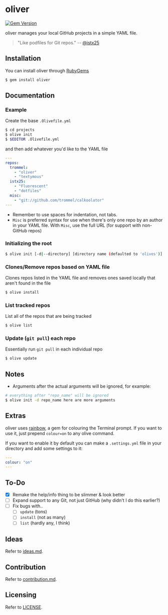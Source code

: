 oliver
======

[![Gem Version](https://badge.fury.io/rb/oliver.svg)](http://badge.fury.io/rb/oliver)

oliver manages your local GitHub projects
in a simple YAML file.

> "Like podfiles for Git repos."
-- [@istx25](https://github.com/istx25)

Installation
------------

You can install oliver through [RubyGems](https://rubygems.org/gems/oliver)

```bash
$ gem install oliver
```

Documentation
----

### Example

Create the base `.Olivefile.yml`

```bash
$ cd projects
$ olive init
$ $EDITOR .Olivefile.yml
```
and then add whatever you'd like to the
YAML file

```yaml
---
repos:
  trommel:
    - "oliver"
    - "textymous"
  istx25:
    - "Fluorescent"
    - "dotfiles"
  misc:
    - "git://github.com/trommel/calkoolator"
---
```

- Remember to use spaces for indentation, not tabs.
- `Misc` is preferred syntax for use
when there's only one repo by an author in
your YAML file. With `Misc`, use the full URL
(for support with non-GitHub repos)

### Initializing the root

```bash
$ olive init [-d|--directory] [directory name (defaulted to 'olives')]
```

### Clones/Remove repos based on YAML file

Clones repos listed in the YAML file and
removes ones saved locally that aren't found
in the file

```bash
$ olive install
```

### List tracked repos

List all of the repos that are being tracked

```bash
$ olive list
```

### Update (`git pull`) each repo

Essentially run `git pull` in each
individual repo

```bash
$ olive update
```

Notes
-----

- Arguments after the actual arguments will be ignored, for example:

```bash
# everything after "repo_name" will be ignored
$ olive init -d repo_name here are more arguments
```

Extras
------

oliver uses [rainbow](https://github.com/sickill/rainbow), a gem for colouring the Terminal prompt.
If you want to use it, just prepend `colour=on` to any olive command.

If you want to enable it by default you can make a `.settings.yml` file in
your directory and add some settings to it:

```YAML
---
colour: "on"
---
```

To-Do
-----

- [x] Remake the help/info thing to be slimmer & look better
- [ ] Expand support to any Git, not just GitHub (why didn't I do this earlier?)
- [ ] Fix bugs with..
    - [ ] `update` (tons)
    - [ ] `install` (not as many)
    - [ ] `list` (hardly any, I think)

Ideas
-----
Refer to [ideas.md](https://github.com/trommel/oliver/blob/master/IDEAS.md).

Contribution
------------
Refer to [contribution.md](https://github.com/trommel/oliver/blob/master/spec/CONTRIBUTING.md).

Licensing
---------
Refer to [LICENSE](https://github.com/trommel/oliver/blob/master/spec/LICENSE).

